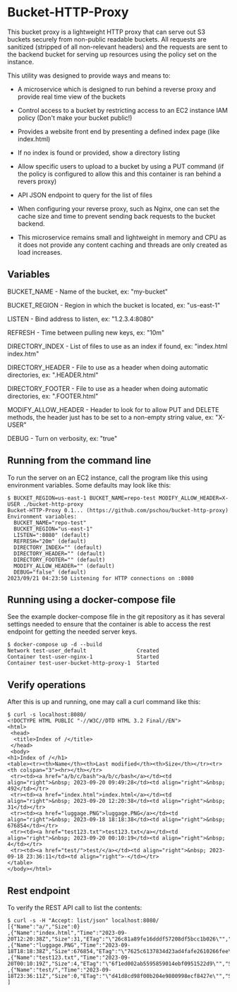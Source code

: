 # Bucket-HTTP-Proxy

This bucket proxy is a lightweight HTTP proxy that can serve out S3 buckets
securely from non-public readable buckets.  All requests are sanitized
(stripped of all non-relevant headers) and the requests are sent to the backend
bucket for serving up resources using the policy set on the instance.

This utility was designed to provide ways and means to:

- A microservice which is designed to run behind a reverse proxy and provide real time view of the buckets

- Control access to a bucket by restricting access to an EC2 instance IAM policy (Don't make your bucket public!)

- Provides a website front end by presenting a defined index page (like index.html)

- If no index is found or provided, show a directory listing

- Allow specific users to upload to a bucket by using a PUT command (if the policy is configured to allow this and this container is ran behind a revers proxy)

- API JSON endpoint to query for the list of files

- When configuring your reverse proxy, such as Nginx, one can set the cache size and time to prevent sending back requests to the bucket backend.

- This microservice remains small and lightweight in memory and CPU as it does not provide any content caching and threads are only created as load increases.

## Variables

BUCKET_NAME - Name of the bucket, ex: "my-bucket"

BUCKET_REGION - Region in which the bucket is located, ex: "us-east-1"

LISTEN - Bind address to listen, ex: "1.2.3.4:8080"

REFRESH - Time between pulling new keys, ex: "10m"

DIRECTORY_INDEX - List of files to use as an index if found, ex: "index.html index.htm"

DIRECTORY_HEADER - File to use as a header when doing automatic directories, ex: ".HEADER.html"

DIRECTORY_FOOTER - File to use as a header when doing automatic directories, ex: ".FOOTER.html"

MODIFY_ALLOW_HEADER - Header to look for to allow PUT and DELETE methods, the header just has to be set to a non-empty string value, ex: "X-USER"

DEBUG - Turn on verbosity, ex: "true"

## Running from the command line

To run the server on an EC2 instance, call the program like this using
environment variables.  Some defaults may look like this:

```
$ BUCKET_REGION=us-east-1 BUCKET_NAME=repo-test MODIFY_ALLOW_HEADER=X-USER ./bucket-http-proxy
Bucket-HTTP-Proxy 0.1... (https://github.com/pschou/bucket-http-proxy)
Environment variables:
  BUCKET_NAME="repo-test"
  BUCKET_REGION="us-east-1"
  LISTEN=":8080" (default)
  REFRESH="20m" (default)
  DIRECTORY_INDEX="" (default)
  DIRECTORY_HEADER="" (default)
  DIRECTORY_FOOTER="" (default)
  MODIFY_ALLOW_HEADER="" (default)
  DEBUG="false" (default)
2023/09/21 04:23:50 Listening for HTTP connections on :8080
```

## Running using a docker-compose file

See the example docker-compose file in the git repository as it has several settings needed to ensure that the container is able to access the rest endpoint for getting the needed server keys.

```
$ docker-compose up -d --build
Network test-user_default                Created
Container test-user-nginx-1              Started
Container test-user-bucket-http-proxy-1  Started   
```

## Verify operations

After this is up and running, one may call a curl command like this:

```
$ curl -s localhost:8080/
<!DOCTYPE HTML PUBLIC "-//W3C//DTD HTML 3.2 Final//EN">
<html>
 <head>
  <title>Index of /</title>
 </head>
 <body>
<h1>Index of /</h1>
<table><tr><th>Name</th><th>Last modified</th><th>Size</th></tr><tr><th colspan="3"><hr></th></tr>
 <tr><td><a href="a/b/c/bash">a/b/c/bash</a></td><td align="right">&nbsp; 2023-09-20 09:49:28</td><td align="right">&nbsp; 492</td></tr>
 <tr><td><a href="index.html">index.html</a></td><td align="right">&nbsp; 2023-09-20 12:20:38</td><td align="right">&nbsp; 31</td></tr>
 <tr><td><a href="luggage.PNG">luggage.PNG</a></td><td align="right">&nbsp; 2023-09-18 18:18:38</td><td align="right">&nbsp; 676854</td></tr>
 <tr><td><a href="test123.txt">test123.txt</a></td><td align="right">&nbsp; 2023-09-20 00:10:19</td><td align="right">&nbsp; 4</td></tr>
 <tr><td><a href="test/">test/</a></td><td align="right">&nbsp; 2023-09-18 23:36:11</td><td align="right">-</td></tr>
</table>
</body></html>
```

## Rest endpoint

To verify the REST API call to list the contents:
```
$ curl -s -H "Accept: list/json" localhost:8080/
[{"Name":"a/","Size":0}
,{"Name":"index.html","Time":"2023-09-20T12:20:38Z","Size":31,"ETag":"\"26c81a89fe16dddf57208df5bcc1b026\"","StorageClass":"STANDARD"}
,{"Name":"luggage.PNG","Time":"2023-09-18T18:18:38Z","Size":676854,"ETag":"\"7625c6137834d23ad4fafe2610266fee\"","StorageClass":"STANDARD"}
,{"Name":"test123.txt","Time":"2023-09-20T00:10:19Z","Size":4,"ETag":"\"6f1ed002ab5595859014ebf0951522d9\"","StorageClass":"STANDARD"}
,{"Name":"test/","Time":"2023-09-18T23:36:11Z","Size":0,"ETag":"\"d41d8cd98f00b204e9800998ecf8427e\"","StorageClass":"STANDARD"}
]
```
